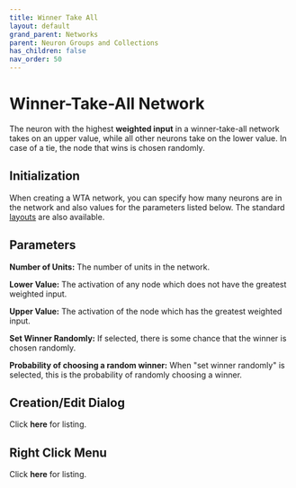 ```yaml
---
title: Winner Take All
layout: default
grand_parent: Networks
parent: Neuron Groups and Collections
has_children: false
nav_order: 50
---
```


# Winner-Take-All Network

The neuron with the highest **weighted input** in a winner-take-all network takes on an upper value, while all other neurons take on the lower value. In case of a tie, the node that wins is chosen randomly.

## Initialization

When creating a WTA network, you can specify how many neurons are in the network and also values for the parameters listed below. The standard [layouts](../layouts.html) are also available.

## Parameters

**Number of Units:** The number of units in the network.

**Lower Value:** The activation of any node which does not have the greatest weighted input.

**Upper Value:** The activation of the node which has the greatest weighted input.

**Set Winner Randomly:** If selected, there is some chance that the winner is chosen randomly.

**Probability of choosing a random winner:** When "set winner randomly" is selected, this is the probability of randomly choosing a winner.

## Creation/Edit Dialog

Click **here** for listing.

## Right Click Menu

Click **here** for listing.
